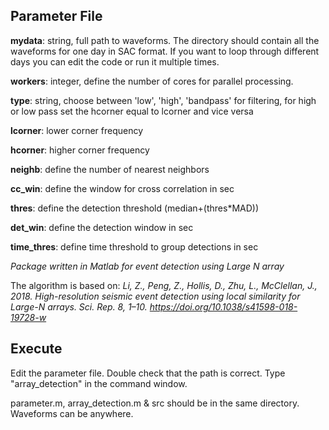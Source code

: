 ## Parameter File
**mydata**: string, full path to waveforms. The directory should contain all the waveforms for one day in SAC format. If you want to loop through different days you can edit the code or run it multiple times. 

**workers**: integer, define the number of cores for parallel processing.                 

**type**: string, choose between 'low', 'high', 'bandpass' for filtering, for high or low pass set the hcorner equal to lcorner and vice versa

**lcorner**: lower corner frequency

**hcorner**: higher corner frequency

**neighb**: define the number of nearest neighbors

**cc_win**: define the window for cross correlation in sec 

**thres**:   define the detection threshold (median+(thres*MAD))

**det_win**: define the detection window in sec
  
**time_thres**: define time threshold to group detections in sec


*Package written in Matlab for event detection using Large N array*

The algorithm is based on: 
*Li, Z., Peng, Z., Hollis, D., Zhu, L., McClellan, J., 2018. High-resolution seismic event detection using local similarity for Large-N arrays. Sci. Rep. 8, 1–10. https://doi.org/10.1038/s41598-018-19728-w*

## Execute
Edit the parameter file. Double check that the path is correct. Type "array_detection" in the command window. 

parameter.m, array_detection.m & src should be in the same directory. Waveforms can be anywhere.



